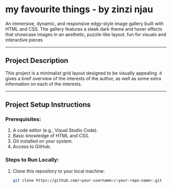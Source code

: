 # my favourite things - by zinzi njau

An immersive, dynamic, and responsive edgy-style image gallery built with HTML and CSS. The gallery features a sleek dark theme and hover effects that showcase images in an aesthetic, puzzle-like layout. fun for visuals and interactive pieces

---

## Project Description

This project is a minimalist grid layout designed to be visually appealing. it gives a breif overview of the interests of the author, as well as some extra information on each of the interests.

---

## Project Setup Instructions

### Prerequisites:
1. A code editor (e.g., Visual Studio Code).
2. Basic knowledge of HTML and CSS.
3. Git installed on your system.
4. Access to GitHub.

### Steps to Run Locally:
1. Clone this repository to your local machine:
   ```bash
   git clone https://github.com/<your-username>/<your-repo-name>.git
